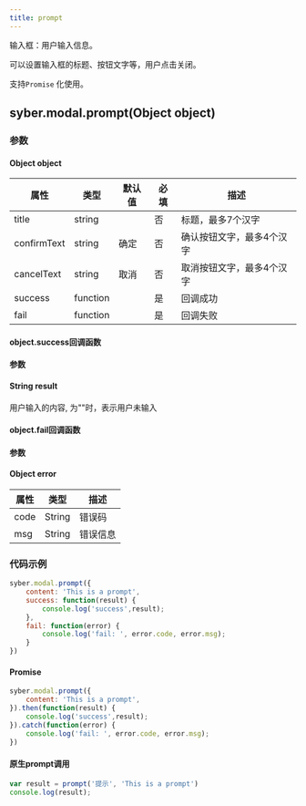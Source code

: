 ```yaml
---
title: prompt
---
```


输入框：用户输入信息。

可以设置输入框的标题、按钮文字等，用户点击关闭。

支持`Promise` 化使用。

## syber.modal.prompt(Object object)
### 参数
#### Object object
| 属性     | 类型    | 默认值 | 必填 | 描述                         |
| ---------- | ------- | -------- | ---------------------------- | ---- |
| title | string |  |否 | 标题，最多7个汉字       |
| confirmText | string | 确定 | 否 | 确认按钮文字，最多4个汉字 |
| cancelText | string |  取消 |否 | 取消按钮文字，最多4个汉字 | 
| success | function |  |  是     | 回调成功      |
| fail   | function |  |  是     | 回调失败      |


#### object.success回调函数
#### 参数
#### String result
用户输入的内容, 为""时，表示用户未输入

#### object.fail回调函数
#### 参数
#### Object error
| 属性 | 类型  | 描述 |
| -- | -- | -- |
| code | String | 错误码 |
| msg | String  | 错误信息 |

### 代码示例
```javascript
syber.modal.prompt({
    content: 'This is a prompt',
    success: function(result) {
        console.log('success',result); 
    },
    fail: function(error) {
        console.log('fail: ', error.code, error.msg);
    }
})
```

#### Promise
```javascript
syber.modal.prompt({
    content: 'This is a prompt',
}).then(function(result) {
    console.log('success',result);
}).catch(function(error) {
    console.log('fail: ', error.code, error.msg);
})
```

#### 原生prompt调用
```javascript
var result = prompt('提示', 'This is a prompt')
console.log(result); 
```